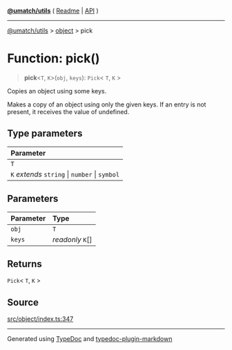[**@umatch/utils**](../../README.md) ( [Readme](../../README.md) \| [API](../../API.md) )

---

[@umatch/utils](../../API.md) > [object](../README.md) > pick

# Function: pick()

> **pick**\<`T`, `K`\>(`obj`, `keys`): `Pick`\< `T`, `K` \>

Copies an object using some keys.

Makes a copy of an object using only the given keys. If an entry is
not present, it receives the value of undefined.

## Type parameters

| Parameter                                      |
| :--------------------------------------------- |
| `T`                                            |
| `K` _extends_ `string` \| `number` \| `symbol` |

## Parameters

| Parameter | Type             |
| :-------- | :--------------- |
| `obj`     | `T`              |
| `keys`    | _readonly_ `K`[] |

## Returns

`Pick`\< `T`, `K` \>

## Source

[src/object/index.ts:347](https://github.com/umatch-oficial/utils/blob/a4be831/src/object/index.ts#L347)

---

Generated using [TypeDoc](https://typedoc.org/) and [typedoc-plugin-markdown](https://www.npmjs.com/package/typedoc-plugin-markdown)
